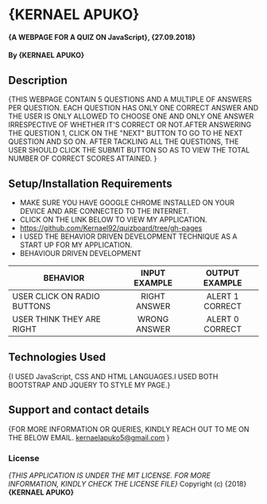# {KERNAEL APUKO}
#### {A WEBPAGE FOR A QUIZ ON JavaScript}, {27.09.2018}
#### By **{KERNAEL APUKO}**
## Description
{THIS WEBPAGE CONTAIN 5 QUESTIONS AND A MULTIPLE OF ANSWERS PER QUESTION. EACH QUESTION HAS ONLY ONE CORRECT ANSWER AND THE USER IS ONLY ALLOWED TO CHOOSE ONE AND ONLY ONE ANSWER  IRRESPECTIVE OF WHETHER IT'S CORRECT OR NOT.AFTER ANSWERING THE QUESTION 1, CLICK ON THE "NEXT" BUTTON TO GO TO HE NEXT QUESTION AND SO ON. AFTER TACKLING ALL THE QUESTIONS, THE USER SHOULD CLICK THE SUBMIT BUTTON SO AS TO VIEW THE TOTAL NUMBER OF CORRECT SCORES ATTAINED.  }
## Setup/Installation Requirements
* MAKE SURE YOU HAVE GOOGLE CHROME INSTALLED ON YOUR DEVICE AND ARE CONNECTED TO THE INTERNET.
* CLICK ON THE LINK BELOW TO VIEW MY APPLICATION.
* https://github.com/Kernael92/quizboard/tree/gh-pages
* I USED THE BEHAVIOR DRIVEN DEVELOPMENT TECHNIQUE AS A START UP FOR MY APPLICATION.
* BEHAVIOUR DRIVEN DEVELOPMENT

|  BEHAVIOR                    | INPUT EXAMPLE | OUTPUT EXAMPLE  |
|------------------------------|:---------------:|:-----------------:|
|  USER CLICK ON RADIO BUTTONS | RIGHT ANSWER  | ALERT 1 CORRECT |
|  USER THINK THEY ARE RIGHT   | WRONG ANSWER  | ALERT 0 CORRECT |

## Technologies Used
{I USED JavaScript, CSS AND HTML LANGUAGES.I USED BOTH BOOTSTRAP AND JQUERY TO STYLE MY PAGE.}
## Support and contact details
{FOR MORE INFORMATION OR QUERIES, KINDLY REACH OUT TO ME ON THE BELOW EMAIL. kernaelapuko5@gmail.com  }
### License
*{THIS APPLICATION IS UNDER THE MIT LICENSE. FOR MORE INFORMATION, KINDLY CHECK THE LICENSE FILE}*
Copyright (c) {2018} **{KERNAEL APUKO}**
